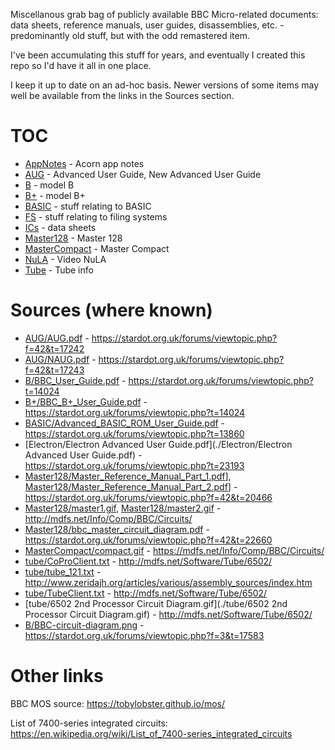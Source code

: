 Miscellanous grab bag of publicly available BBC Micro-related
documents: data sheets, reference manuals, user guides, disassemblies,
etc. - predominantly old stuff, but with the odd remastered item.

I've been accumulating this stuff for years, and eventually I created
this repo so I'd have it all in one place.

I keep it up to date on an ad-hoc basis. Newer versions of some items
may well be available from the links in the Sources section.

# TOC

* [AppNotes](./AppNotes/) - Acorn app notes
* [AUG](./AUG/) - Advanced User Guide, New Advanced User Guide
* [B](./B/) - model B
* [B+](./B+/) - model B+
* [BASIC](./BASIC/) - stuff relating to BASIC
* [FS](./FS/) - stuff relating to filing systems
* [ICs](./ICs/) - data sheets
* [Master128](./Master128/) - Master 128
* [MasterCompact](./MasterCompact/) - Master Compact
* [NuLA](./NuLA/) - Video NuLA 
* [Tube](./Tube/) - Tube info

# Sources (where known)

* [AUG/AUG.pdf](./AUG/AUG.pdf) - https://stardot.org.uk/forums/viewtopic.php?f=42&t=17242
* [AUG/NAUG.pdf](./AUG/NAUG.pdf) - https://stardot.org.uk/forums/viewtopic.php?f=42&t=17243
* [B/BBC_User_Guide.pdf](./B/BBC_User_Guide.pdf) - https://stardot.org.uk/forums/viewtopic.php?t=14024
* [B+/BBC_B+_User_Guide.pdf](./B+/BBC_B+_User_Guide.pdf) - https://stardot.org.uk/forums/viewtopic.php?t=14024
* [BASIC/Advanced_BASIC_ROM_User_Guide.pdf](./BASIC/Advanced_BASIC_ROM_User_Guide.pdf) - https://stardot.org.uk/forums/viewtopic.php?t=13860
* [Electron/Electron Advanced User Guide.pdf](./Electron/Electron Advanced User Guide.pdf) - https://stardot.org.uk/forums/viewtopic.php?t=23193
* [Master128/Master_Reference_Manual_Part_1.pdf](./Master_Reference_Manual_Part_1.pdf)], [Master128/Master_Reference_Manual_Part_2.pdf](./Master_Reference_Manual_Part_2.pdf)] - https://stardot.org.uk/forums/viewtopic.php?f=42&t=20466
* [Master128/master1.gif](./Master128/master1.gif), [Master128/master2.gif](./Master128/master2.gif) - http://mdfs.net/Info/Comp/BBC/Circuits/
* [Master128/bbc_master_circuit_diagram.pdf](./Master128/bbc_master_circuit_diagram.pdf) - https://stardot.org.uk/forums/viewtopic.php?f=42&t=22660
* [MasterCompact/compact.gif](./MasterCompact/compact.gif) - https://mdfs.net/Info/Comp/BBC/Circuits/
* [tube/CoProClient.txt](./tube/CoProClient.txt) - http://mdfs.net/Software/Tube/6502/
* [tube/tube_121.txt](./tube/tube_121.txt) - http://www.zeridajh.org/articles/various/assembly_sources/index.htm
* [tube/TubeClient.txt](./tube/TubeClient.txt) - http://mdfs.net/Software/Tube/6502/
* [tube/6502 2nd Processor Circuit Diagram.gif](./tube/6502 2nd Processor Circuit Diagram.gif) - http://mdfs.net/Software/Tube/6502/
* [B/BBC-circuit-diagram.png](./B/BBC-circuit-diagram.png) - https://stardot.org.uk/forums/viewtopic.php?f=3&t=17583

# Other links

BBC MOS source: https://tobylobster.github.io/mos/

List of 7400-series integrated circuits: https://en.wikipedia.org/wiki/List_of_7400-series_integrated_circuits
